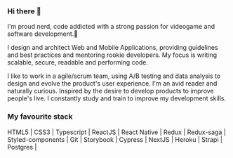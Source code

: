 ### Hi there 👋

I'm proud nerd, code addicted with a strong passion for videogame and software development.👾

I design and architect Web and Mobile Applications, providing guidelines and best practices and mentoring rookie developers.
My focus is writing scalable, secure, readable and performing code.

I like to work in a agile/scrum team, using A/B testing and data analysis to design and evolve the product's user experience. I'm an avid reader and naturally curious. Inspired by the desire to develop products to improve people's live. I constantly study and train to improve my development skills.

### My favourite stack

HTML5 | CSS3 | Typescript | ReactJS | React Native | Redux | Redux-saga | Styled-components | Git | Storybook | Cypress | NextJS | Heroku | Strapi | Postgres |
